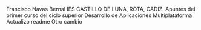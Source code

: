 Francisco Navas Bernal
IES CASTILLO DE LUNA, ROTA, CÁDIZ.
Apuntes del primer curso del ciclo superior Desarrollo de Aplicaciones Multiplataforma.
Actualizo readme
Otro cambio
